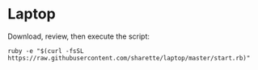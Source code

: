 Laptop
======

Download, review, then execute the script:

    ruby -e "$(curl -fsSL https://raw.githubusercontent.com/sharette/laptop/master/start.rb)"
